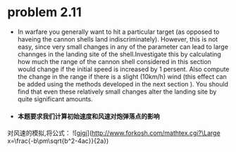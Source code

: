 # problem 2.11
- In warfare you generally want to hit a particular target (as opposed to haveing the cannon shells land indiscriminately). However, this is not easy, since very small changes in any of the parameter can lead to large channges in the landing site of the shell.Investigate this by calculating how much the range of the cannon shell considered in this section would change if the initial speed is increased by 1 persent. Also compute the change in the range if there is a slight (10km/h) wind (this effect can be added using the methods developed in the next section ). You should find that even these relatively small changes alter the landing site by quite significant amounts.
- #### 本题要求我们计算初始速度和风速对炮弹落点的影响
对风速的模拟,将公式： ![gjgj](http://www.forkosh.com/mathtex.cgi?\Large x=\frac{-b\pm\sqrt{b^2-4ac}}{2a})

